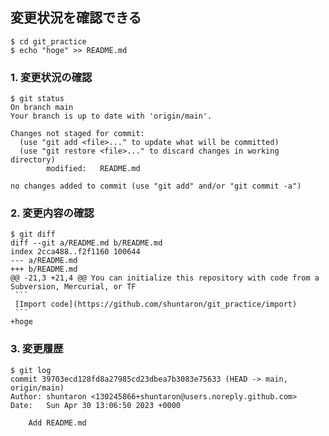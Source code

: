## 変更状況を確認できる
```console
$ cd git_practice
$ echo "hoge" >> README.md
```

### 1. 変更状況の確認
```console
$ git status
On branch main
Your branch is up to date with 'origin/main'.

Changes not staged for commit:
  (use "git add <file>..." to update what will be committed)
  (use "git restore <file>..." to discard changes in working directory)
        modified:   README.md

no changes added to commit (use "git add" and/or "git commit -a")
```

### 2. 変更内容の確認
````console
$ git diff
diff --git a/README.md b/README.md
index 2cca488..f2f1160 100644
--- a/README.md
+++ b/README.md
@@ -21,3 +21,4 @@ You can initialize this repository with code from a Subversion, Mercurial, or TF
 ```
 [Import code](https://github.com/shuntaron/git_practice/import)
 ```
+hoge
````

### 3. 変更履歴
```console
$ git log
commit 39703ecd128fd8a27985cd23dbea7b3083e75633 (HEAD -> main, origin/main)
Author: shuntaron <130245866+shuntaron@users.noreply.github.com>
Date:   Sun Apr 30 13:06:50 2023 +0000

    Add README.md
```
